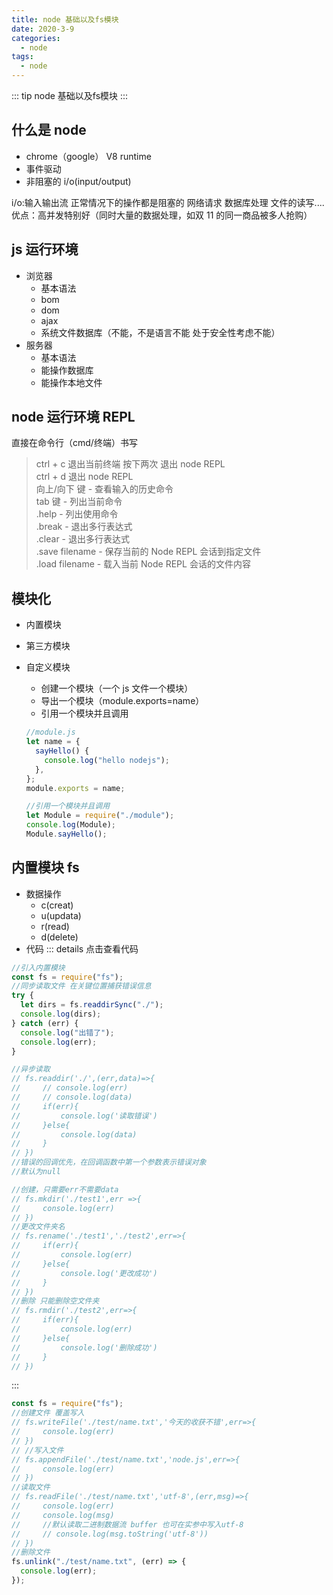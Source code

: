 ```yaml
---
title: node 基础以及fs模块
date: 2020-3-9
categories:
  - node
tags:
  - node
---
```


::: tip
node 基础以及fs模块
:::

<!-- more -->

## 什么是 node

- chrome（google） V8 runtime
- 事件驱动
- 非阻塞的 i/o(input/output)

i/o:输入输出流 正常情况下的操作都是阻塞的
网络请求 数据库处理 文件的读写....
优点：高并发特别好（同时大量的数据处理，如双 11 的同一商品被多人抢购）

## js 运行环境

- 浏览器
  - 基本语法
  - bom
  - dom
  - ajax
  - 系统文件数据库（不能，不是语言不能 处于安全性考虑不能）
- 服务器
  - 基本语法
  - 能操作数据库
  - 能操作本地文件

## node 运行环境 REPL

直接在命令行（cmd/终端）书写

> ctrl + c 退出当前终端 按下两次 退出 node REPL  
> ctrl + d 退出 node REPL  
> 向上/向下 键 - 查看输入的历史命令  
> tab 键 - 列出当前命令  
> .help - 列出使用命令  
> .break - 退出多行表达式  
> .clear - 退出多行表达式  
> .save filename - 保存当前的 Node REPL 会话到指定文件  
> .load filename - 载入当前 Node REPL 会话的文件内容

## 模块化

- 内置模块
- 第三方模块
- 自定义模块

  - 创建一个模块（一个 js 文件一个模块）
  - 导出一个模块（module.exports=name）
  - 引用一个模块并且调用

  ```js
  //module.js
  let name = {
    sayHello() {
      console.log("hello nodejs");
    },
  };
  module.exports = name;
  ```

  ```js
  //引用一个模块并且调用
  let Module = require("./module");
  console.log(Module);
  Module.sayHello();
  ```

## 内置模块 fs

- 数据操作
  - c(creat)
  - u(updata)
  - r(read)
  - d(delete)
- 代码
::: details 点击查看代码

```js
//引入内置模块
const fs = require("fs");
//同步读取文件 在关键位置捕获错误信息
try {
  let dirs = fs.readdirSync("./");
  console.log(dirs);
} catch (err) {
  console.log("出错了");
  console.log(err);
}

//异步读取
// fs.readdir('./',(err,data)=>{
//     // console.log(err)
//     // console.log(data)
//     if(err){
//         console.log('读取错误')
//     }else{
//         console.log(data)
//     }
// })
//错误的回调优先，在回调函数中第一个参数表示错误对象
//默认为null

//创建，只需要err不需要data
// fs.mkdir('./test1',err =>{
//     console.log(err)
// })
//更改文件夹名
// fs.rename('./test1','./test2',err=>{
//     if(err){
//         console.log(err)
//     }else{
//         console.log('更改成功')
//     }
// })
//删除 只能删除空文件夹
// fs.rmdir('./test2',err=>{
//     if(err){
//         console.log(err)
//     }else{
//         console.log('删除成功')
//     }
// })
```

:::

```js
const fs = require("fs");
//创建文件 覆盖写入
// fs.writeFile('./test/name.txt','今天的收获不错',err=>{
//     console.log(err)
// })
// //写入文件
// fs.appendFile('./test/name.txt','node.js',err=>{
//     console.log(err)
// })
//读取文件
// fs.readFile('./test/name.txt','utf-8',(err,msg)=>{
//     console.log(err)
//     console.log(msg)
//     //默认读取二进制数据流 buffer 也可在实参中写入utf-8
//     // console.log(msg.toString('utf-8'))
// })
//删除文件
fs.unlink("./test/name.txt", (err) => {
  console.log(err);
});
```
